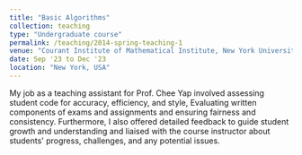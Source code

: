 ```yaml
---
title: "Basic Algorithms"
collection: teaching
type: "Undergraduate course"
permalink: /teaching/2014-spring-teaching-1
venue: "Courant Institute of Mathematical Institute, New York University, Computer Science Department"
date: Sep '23 to Dec '23
location: "New York, USA"
---
```


My job as a teaching assistant for Prof. Chee Yap involved assessing student code for accuracy, efficiency, and style, Evaluating written components of exams and assignments and ensuring fairness and consistency. Furthermore, I also offered detailed feedback to guide student growth and understanding and liaised with the course instructor about students' progress, challenges, and any potential issues.
